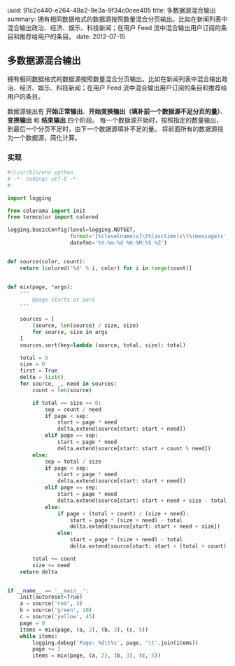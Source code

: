 uuid: 91c2c440-e264-48a2-9e3a-9f34c0cee405
title: 多数据源混合输出
summary: 拥有相同数据格式的数据源按照数量混合分页输出。比如在新闻列表中混合输出政治、经济、娱乐、科技新闻；在用户 Feed 流中混合输出用户订阅的条目和推荐给用户的条目。
date: 2012-07-15

## 多数据源混合输出 ##
拥有相同数据格式的数据源按照数量混合分页输出。比如在新闻列表中混合输出政治、经济、娱乐、科技新闻；在用户 Feed 流中混合输出用户订阅的条目和推荐给用户的条目。

数据源输出有 **开始正常输出**、**开始变换输出（填补前一个数据源不足分页的量）**、**变换输出** 和 **结束输出** 四个阶段。
每一个数据源开始时，按照指定的数量输出，到最后一个分页不足时，由下一个数据源填补不足的量。
将前面所有的数据源视为一个数据源，简化计算。

### 实现 ###
```python
#!/usr/bin/env python
# -*- coding: utf-8 -*-
#

import logging

from colorama import init
from termcolor import colored

logging.basicConfig(level=logging.NOTSET,
                    format='[%(levelname)s]\t%(asctime)s\t%(message)s',
                    datefmt='%Y-%m-%d %H:%M:%S %Z')


def source(color, count):
    return [colored('%d' % i, color) for i in range(count)]


def mix(page, *args):
    """
        @page starts at zero
    """

    sources = [
        (source, len(source) / size, size)
        for source, size in args
    ]
    sources.sort(key=lambda (source, total, size): total)

    total = 0
    size = 0
    first = True
    delta = list()
    for source, _, need in sources:
        count = len(source)

        if total == size == 0:
            sep = count / need
            if page < sep:
                start = page * need
                delta.extend(source[start: start + need])
            elif page == sep:
                start = page * need
                delta.extend(source[start: start + count % need])
        else:
            sep = total / size
            if page < sep:
                start = page * need
                delta.extend(source[start: start + need])
            elif page == sep:
                start = page * need
                delta.extend(source[start: start + need + size - total % size])
            else:
                if page < (total + count) / (size + need):
                    start = page * (size + need) - total
                    delta.extend(source[start: start + need + size])
                else:
                    start = page * (size + need) - total
                    delta.extend(source[start: start + (total + count) % (size + need)])

        total += count
        size += need
    return delta


if __name__ == '__main__':
    init(autoreset=True)
    a = source('red', 3)
    b = source('green', 10)
    c = source('yellow', 45)
    page = 0
    items = mix(page, (a, 2), (b, 3), (c, 5))
    while items:
        logging.debug('Page: %d\t%s', page, '\t'.join(items))
        page += 1
        items = mix(page, (a, 2), (b, 3), (c, 5))
```
